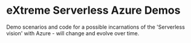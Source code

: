 # eXtreme Serverless Azure Demos

Demo scenarios and code for a possible incarnations of the 'Serverless vision' with Azure - will change and evolve over time.
